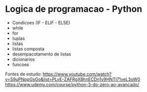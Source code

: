 # Logica de programacao - Python
- Condicoes (IF - ELIF - ELSE)
- while
- for
- tuplas
- listas
- listas composta
- desempacotamento de listas
- dicionarios
- funcoes

Fontes de estudo:
https://www.youtube.com/watch?v=S9uPNppGsGo&list=PLvE-ZAFRgX8hnECDn1v9HNTI71veL3oW0
https://www.udemy.com/course/python-3-do-zero-ao-avancado/

